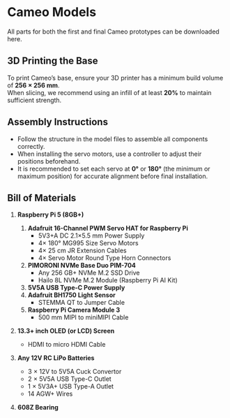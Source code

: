 # Cameo Models

All parts for both the first and final Cameo prototypes can be downloaded here. 

## 3D Printing the Base
To print Cameo’s base, ensure your 3D printer has a minimum build volume of **256 × 256 mm**.  
When slicing, we recommend using an infill of at least **20%** to maintain sufficient strength.

## Assembly Instructions
- Follow the structure in the model files to assemble all components correctly.  
- When installing the servo motors, use a controller to adjust their positions beforehand.  
- It is recommended to set each servo at **0°** or **180°** (the minimum or maximum position) for accurate alignment before final installation.

## Bill of Materials

1. **Raspberry Pi 5 (8GB+)**  
   1. **Adafruit 16-Channel PWM Servo HAT for Raspberry Pi**  
      - 5V3+A DC 2.1×5.5 mm Power Supply  
      - 4× 180° MG995 Size Servo Motors  
      - 4× 25 cm JR Extension Cables  
      - 4× Servo Motor Round Type Horn Connectors  
   2. **PIMORONI NVMe Base Duo PIM-704**  
      - Any 256 GB+ NVMe M.2 SSD Drive  
      - Hailo 8L NVMe M.2 Module (Raspberry Pi AI Kit)  
   3. **5V5A USB Type-C Power Supply**  
   4. **Adafruit BH1750 Light Sensor**  
      - STEMMA QT to Jumper Cable  
   5. **Raspberry Pi Camera Module 3**  
      - 500 mm MIPI to miniMIPI Cable  

2. **13.3+ inch OLED (or LCD) Screen**  
   - HDMI to micro HDMI Cable  

3. **Any 12V RC LiPo Batteries**  
   - 3 × 12V to 5V5A Cuck Convertor  
   - 2 × 5V5A USB Type-C Outlet  
   - 1 × 5V3A+ USB Type-A Outlet  
   - 14 AGW+ Wires  

4. **608Z Bearing**
